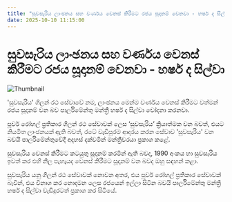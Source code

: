 ```yaml
---
title: "සුවසැරිය ලාංඡනය සහ වර්ණය වෙනස් කිරීමට රජය සූදානම් වෙනවා - හර්ෂ ද සිල්වා"
date: 2025-10-10 11:15:00
---
```


# සුවසැරිය ලාංඡනය සහ වර්ණය වෙනස් කිරීමට රජය සූදානම් වෙනවා - හර්ෂ ද සිල්වා

![Thumbnail](https://helakuru.sgp1.cdn.digitaloceanspaces.com/esana/images/lib/Suwasariya-archived.jpg)

'සුවසැරිය' ගිලන් රථ සේවාවේ නම, ලාංඡනය මෙන්ම වර්ණය වෙනස් කිරීමට වත්මන් රජය සූදානම් වන බව පාර්ලිමේන්තු මන්ත්‍රී හර්ෂ ද සිල්වා චෝදනා කරනවා.

පූර්ව රෝහල් ප්‍රතිකාර ගිලන් රථ සේවාවක් ලෙස ‘සුවසැරිය’ ක්‍රියාත්මක වන බවත්, එයට නියමිත ලාංඡනයක් ඇති බවත්, රටේ වැඩිපුරම ආදරය කරන සේවාව 'සුවසැරිය' වන බවයි පාර්ලිමේන්තුවේදී අදහස් දක්වමින් මන්ත්‍රීවරයා ප්‍රකාශ කළේ.

සුවසැරිය වෙනස් කිරීමට කටයුතු සූදානම් කරමින් ඇති බවද, 1990 අංකය හා සුවසැරිය ඉවත් කර එහි නිල පැහැයද වෙනස් කිරීමට සූදානම් වන බවද ඔහු සඳහන් කළා.

සුවසැරිය යනු ගිලන් රථ සේවාවක් නොවන අතර, එය පූර්ව රෝහල් ප්‍රතිකාර සේවාවක් බැවින්, එය විනාශ කර නොදමන ලෙස රජයෙන් ඉල්ලා සිටින බවයි පාර්ලිමේන්තු මන්ත්‍රී හර්ෂ ද සිල්වා වැඩිදුරටත් ප්‍රකාශ කර සිටියේ.

